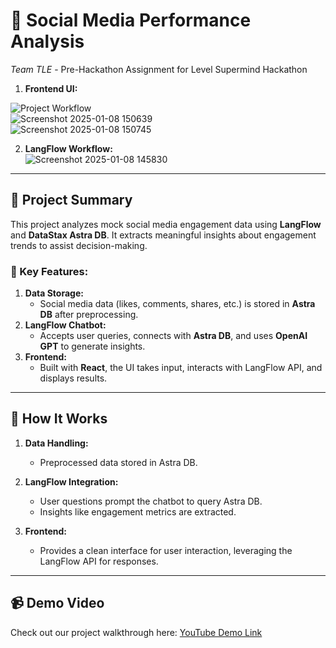# 🌟 Social Media Performance Analysis  
*Team TLE* - Pre-Hackathon Assignment for Level Supermind Hackathon  
1. **Frontend UI:**
   
![Project Workflow](https://github.com/user-attachments/assets/72ebf4a0-82d2-4eac-b1dc-9b28b6ce2ae4)  
![Screenshot 2025-01-08 150639](https://github.com/user-attachments/assets/0bbdcaa9-e47d-49f0-bcf0-631e97a80a59)  
![Screenshot 2025-01-08 150745](https://github.com/user-attachments/assets/9fa1bff7-b303-4cb4-832c-1dd66d2db541)  

2. **LangFlow Workflow:**  
   ![Screenshot 2025-01-08 145830](https://github.com/user-attachments/assets/9fd607a9-69bd-4c80-aa53-b887161fea2a)  

---

## 🚀 Project Summary  
This project analyzes mock social media engagement data using **LangFlow** and **DataStax Astra DB**. It extracts meaningful insights about engagement trends to assist decision-making.

### 🎯 Key Features:  
1. **Data Storage:**  
   - Social media data (likes, comments, shares, etc.) is stored in **Astra DB** after preprocessing.  
2. **LangFlow Chatbot:**  
   - Accepts user queries, connects with **Astra DB**, and uses **OpenAI GPT** to generate insights.  
3. **Frontend:**  
   - Built with **React**, the UI takes input, interacts with LangFlow API, and displays results.

---

## 📂 How It Works  
1. **Data Handling:**  
   - Preprocessed data stored in Astra DB.  

2. **LangFlow Integration:**  
   - User questions prompt the chatbot to query Astra DB.  
   - Insights like engagement metrics are extracted.  

3. **Frontend:**  
   - Provides a clean interface for user interaction, leveraging the LangFlow API for responses.

---

## 📹 Demo Video  
Check out our project walkthrough here: [YouTube Demo Link](#)   
